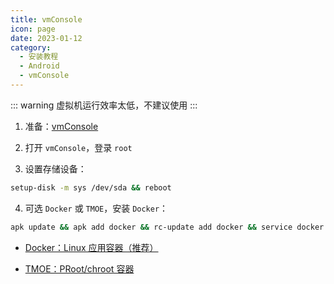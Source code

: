 ```yaml
---
title: vmConsole
icon: page
date: 2023-01-12
category:
  - 安装教程
  - Android
  - vmConsole
---
```


::: warning
虚拟机运行效率太低，不建议使用
:::

1. 准备：[vmConsole](https://github.com/sylirre/vmConsole/releases/latest)

2. 打开 `vmConsole`，登录 `root`

3. 设置存储设备：

```sh
setup-disk -m sys /dev/sda && reboot
```

4. 可选 `Docker` 或 `TMOE`，安装 `Docker`：

```sh
apk update && apk add docker && rc-update add docker && service docker start
```

- [<FontIcon icon="page"/> Docker：Linux 应用容器（推荐）](Docker.md)

- [<FontIcon icon="page"/> TMOE：PRoot/chroot 容器](TMOE.md)